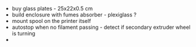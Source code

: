 * buy glass plates - 25x22x0.5 cm
* build enclosure with fumes absorber - plexiglass ?
* mount spool on the printer itself
* autostop when no filament passing - detect if secondary extruder wheel is turning 
*
